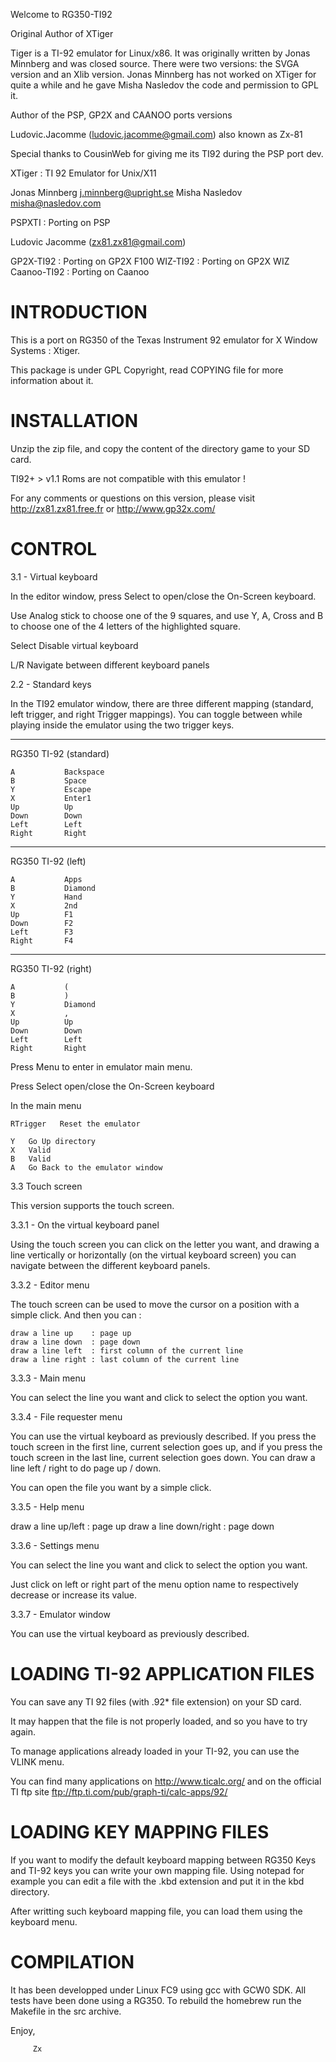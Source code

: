 Welcome to RG350-TI92

Original Author of XTiger

  Tiger is a TI-92 emulator for Linux/x86.  It was originally written by Jonas Minnberg and was closed source.  There were two versions: the SVGA version and an Xlib version.  Jonas Minnberg has not worked on XTiger for quite a while and he gave Misha Nasledov the code and permission to GPL it.

Author of the PSP, GP2X and CAANOO ports versions

  Ludovic.Jacomme (ludovic.jacomme@gmail.com) also known as Zx-81

  Special thanks to CousinWeb for giving me its TI92 during the PSP port dev.

XTiger : TI 92 Emulator for Unix/X11 

  Jonas Minnberg <j.minnberg@upright.se>
  Misha Nasledov <misha@nasledov.com>

  PSPXTI : Porting on PSP

  Ludovic Jacomme (zx81.zx81@gmail.com)

  GP2X-TI92   : Porting on GP2X F100
  WIZ-TI92    : Porting on GP2X WIZ
  Caanoo-TI92 : Porting on Caanoo


# INTRODUCTION

  This is a port on RG350 of the Texas Instrument 92 emulator for X Window Systems : Xtiger.

  This package is under GPL Copyright, read COPYING file for more information about it.


# INSTALLATION

  Unzip the zip file, and copy the content of the directory game to your SD card.

  TI92+ > v1.1 Roms are not compatible with this emulator !

  For any comments or questions on this version, please visit http://zx81.zx81.free.fr or http://www.gp32x.com/


# CONTROL

3.1 - Virtual keyboard

  In the editor window, press Select to open/close the On-Screen keyboard.

  Use Analog stick to choose one of the 9 squares, and use Y, A, Cross and B to choose one of the 4 letters of the highlighted square.

  Select  Disable virtual keyboard
  
  L/R     Navigate between different keyboard panels 

2.2 - Standard keys

  In the TI92 emulator window, there are three different mapping (standard,
  left trigger, and right Trigger mappings).  You can toggle between while
  playing inside the emulator using the two trigger keys.

  -------------------------------------
  RG350        TI-92          (standard)
  
    A           Backspace
    B           Space 
    Y           Escape 
    X           Enter1
    Up          Up
    Down        Down
    Left        Left
    Right       Right

  -------------------------------------
  RG350        TI-92    (left)

    A           Apps   
    B           Diamond 
    Y           Hand   
    X           2nd   
    Up          F1
    Down        F2  
    Left        F3   
    Right       F4   

  -------------------------------------
  RG350        TI-92    (right)

    A           (     
    B           )    
    Y           Diamond
    X           ,     
    Up          Up
    Down        Down
    Left        Left
    Right       Right

  Press Menu   to enter in emulator main menu.

  Press Select open/close the On-Screen keyboard

  In the main menu

    RTrigger   Reset the emulator

    Y   Go Up directory
    X   Valid
    B   Valid
    A   Go Back to the emulator window


3.3 Touch screen

  This version supports the touch screen.

3.3.1 - On the virtual keyboard panel

  Using the touch screen you can click on the letter you want, and drawing a line vertically or horizontally (on the virtual keyboard screen) you can navigate between the different keyboard panels.

3.3.2 - Editor menu 

  The touch screen can be used to move the cursor on a position with a simple click. And then you can :

    draw a line up    : page up
    draw a line down  : page down
    draw a line left  : first column of the current line
    draw a line right : last column of the current line

3.3.3 - Main menu

  You can select the line you want and click to select the option you want.

3.3.4 - File requester menu

  You can use the virtual keyboard as previously described.  If you press the touch screen in the first line, current selection goes up, and if you press the touch screen in the last line, current selection goes down. You can draw a line left / right to do page up / down.

  You can open the file you want by a simple click.

3.3.5 - Help menu

  draw a line up/left     : page up
  draw a line down/right  : page down

3.3.6 - Settings menu

  You can select the line you want and click to select the option you want.

  Just click on left or right part of the menu option name to respectively decrease or increase its value.

3.3.7 - Emulator window

  You can use the virtual keyboard as previously described.


# LOADING TI-92 APPLICATION FILES

  You can save any TI 92 files (with .92* file extension) on your SD card. 

  It may happen that the file is not properly loaded, and so you have to try again.

  To manage applications already loaded in your TI-92, you can use the VLINK menu.

  You can find many applications on http://www.ticalc.org/ and on the official TI ftp site ftp://ftp.ti.com/pub/graph-ti/calc-apps/92/


# LOADING KEY MAPPING FILES

  If you want to modify the default keyboard mapping between RG350 Keys and TI-92 keys you can write your own mapping file. Using notepad for example you can edit a file with the .kbd extension and put it in the kbd directory.

  After writting such keyboard mapping file, you can load them using the keyboard menu.


# COMPILATION

  It has been developped under Linux FC9 using gcc with GCW0 SDK.  All tests have been done using a RG350.  To rebuild the homebrew run the Makefile in the src archive.


  Enjoy,
  
         Zx


